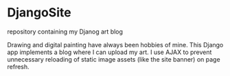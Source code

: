 # DjangoSite
repository containing my Djanog art blog


Drawing and digital painting have always been hobbies of mine. This Django app implements a blog where I can upload my art. I use AJAX to prevent unnecessary reloading of static image assets (like the site banner) on page refresh.
